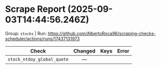 # Scrape Report (2025-09-03T14:44:56.246Z)

Group: `stocks`  |  Run: https://github.com/AlbertoRoca96/scraping-checks-scheduler/actions/runs/17437131973

| Check | Changed | Keys | Error |
|---|:---:|:--|:--|
| `stock_ntdoy_global_quote` | — |  |  |
